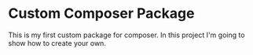 # Custom Composer Package

This is my first custom package for composer. In this project I'm going to show how to create your own.

